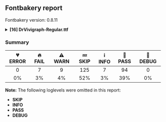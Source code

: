 ## Fontbakery report

Fontbakery version: 0.8.11

<details><summary><b>[16] DrVivigraph-Regular.ttf</b></summary><div><details><summary>🔥 <b>FAIL:</b> Check Google Fonts glyph coverage. (<a href="https://font-bakery.readthedocs.io/en/stable/fontbakery/profiles/googlefonts.html#com.google.fonts/check/glyph_coverage">com.google.fonts/check/glyph_coverage</a>)</summary><div>


* 🔥 **FAIL** Missing required codepoints:

	- 0x0308 (COMBINING DIAERESIS)


	- 0x0300 (COMBINING GRAVE ACCENT)


	- 0x0301 (COMBINING ACUTE ACCENT)


	- 0x030B (COMBINING DOUBLE ACUTE ACCENT)


	- 0x0304 (COMBINING MACRON)


	- 0x0102 (LATIN CAPITAL LETTER A WITH BREVE)


	- 0x0100 (LATIN CAPITAL LETTER A WITH MACRON)


	- 0x0104 (LATIN CAPITAL LETTER A WITH OGONEK)


	- 0x0106 (LATIN CAPITAL LETTER C WITH ACUTE)


	- 0x010C (LATIN CAPITAL LETTER C WITH CARON)


	- 0x010A (LATIN CAPITAL LETTER C WITH DOT ABOVE)


	- 0x010E (LATIN CAPITAL LETTER D WITH CARON)


	- 0x0110 (LATIN CAPITAL LETTER D WITH STROKE)


	- 0x011A (LATIN CAPITAL LETTER E WITH CARON)


	- 0x0116 (LATIN CAPITAL LETTER E WITH DOT ABOVE)


	- 0x0112 (LATIN CAPITAL LETTER E WITH MACRON)


	- 0x0118 (LATIN CAPITAL LETTER E WITH OGONEK)


	- 0x011E (LATIN CAPITAL LETTER G WITH BREVE)


	- 0x0122 (LATIN CAPITAL LETTER G WITH CEDILLA)


	- 0x0120 (LATIN CAPITAL LETTER G WITH DOT ABOVE)


	- 0x0126 (LATIN CAPITAL LETTER H WITH STROKE)


	- 0x0132 (LATIN CAPITAL LIGATURE IJ)


	- 0x0130 (LATIN CAPITAL LETTER I WITH DOT ABOVE)


	- 0x012A (LATIN CAPITAL LETTER I WITH MACRON)


	- 0x012E (LATIN CAPITAL LETTER I WITH OGONEK)


	- 0x0136 (LATIN CAPITAL LETTER K WITH CEDILLA)


	- 0x0139 (LATIN CAPITAL LETTER L WITH ACUTE)


	- 0x013D (LATIN CAPITAL LETTER L WITH CARON)


	- 0x013B (LATIN CAPITAL LETTER L WITH CEDILLA)


	- 0x0141 (LATIN CAPITAL LETTER L WITH STROKE)


	- 0x0143 (LATIN CAPITAL LETTER N WITH ACUTE)


	- 0x0147 (LATIN CAPITAL LETTER N WITH CARON)


	- 0x0145 (LATIN CAPITAL LETTER N WITH CEDILLA)


	- 0x014A (LATIN CAPITAL LETTER ENG)


	- 0x0150 (LATIN CAPITAL LETTER O WITH DOUBLE ACUTE)


	- 0x014C (LATIN CAPITAL LETTER O WITH MACRON)


	- 0x0154 (LATIN CAPITAL LETTER R WITH ACUTE)


	- 0x0158 (LATIN CAPITAL LETTER R WITH CARON)


	- 0x0156 (LATIN CAPITAL LETTER R WITH CEDILLA)


	- 0x015A (LATIN CAPITAL LETTER S WITH ACUTE)


	- 0x015E (LATIN CAPITAL LETTER S WITH CEDILLA)


	- 0x0218 (LATIN CAPITAL LETTER S WITH COMMA BELOW)


	- 0x1E9E (LATIN CAPITAL LETTER SHARP S)


	- 0x0164 (LATIN CAPITAL LETTER T WITH CARON)


	- 0x021A (LATIN CAPITAL LETTER T WITH COMMA BELOW)


	- 0x016C (LATIN CAPITAL LETTER U WITH BREVE)


	- 0x0170 (LATIN CAPITAL LETTER U WITH DOUBLE ACUTE)


	- 0x016A (LATIN CAPITAL LETTER U WITH MACRON)


	- 0x0172 (LATIN CAPITAL LETTER U WITH OGONEK)


	- 0x016E (LATIN CAPITAL LETTER U WITH RING ABOVE)


	- 0x1E82 (LATIN CAPITAL LETTER W WITH ACUTE)


	- 0x0174 (LATIN CAPITAL LETTER W WITH CIRCUMFLEX)


	- 0x1E84 (LATIN CAPITAL LETTER W WITH DIAERESIS)


	- 0x1E80 (LATIN CAPITAL LETTER W WITH GRAVE)


	- 0x0176 (LATIN CAPITAL LETTER Y WITH CIRCUMFLEX)


	- 0x1EF2 (LATIN CAPITAL LETTER Y WITH GRAVE)


	- 0x0179 (LATIN CAPITAL LETTER Z WITH ACUTE)


	- 0x017D (LATIN CAPITAL LETTER Z WITH CARON)


	- 0x017B (LATIN CAPITAL LETTER Z WITH DOT ABOVE)


	- 0x0103 (LATIN SMALL LETTER A WITH BREVE)


	- 0x0101 (LATIN SMALL LETTER A WITH MACRON)


	- 0x0105 (LATIN SMALL LETTER A WITH OGONEK)


	- 0x0107 (LATIN SMALL LETTER C WITH ACUTE)


	- 0x010D (LATIN SMALL LETTER C WITH CARON)


	- 0x010B (LATIN SMALL LETTER C WITH DOT ABOVE)


	- 0x010F (LATIN SMALL LETTER D WITH CARON)


	- 0x0111 (LATIN SMALL LETTER D WITH STROKE)


	- 0x011B (LATIN SMALL LETTER E WITH CARON)


	- 0x0117 (LATIN SMALL LETTER E WITH DOT ABOVE)


	- 0x0113 (LATIN SMALL LETTER E WITH MACRON)


	- 0x0119 (LATIN SMALL LETTER E WITH OGONEK)


	- 0x011F (LATIN SMALL LETTER G WITH BREVE)


	- 0x0123 (LATIN SMALL LETTER G WITH CEDILLA)


	- 0x0121 (LATIN SMALL LETTER G WITH DOT ABOVE)


	- 0x0127 (LATIN SMALL LETTER H WITH STROKE)


	- 0x0133 (LATIN SMALL LIGATURE IJ)


	- 0x012B (LATIN SMALL LETTER I WITH MACRON)


	- 0x012F (LATIN SMALL LETTER I WITH OGONEK)


	- 0x0237 (LATIN SMALL LETTER DOTLESS J)


	- 0x0137 (LATIN SMALL LETTER K WITH CEDILLA)


	- 0x013A (LATIN SMALL LETTER L WITH ACUTE)


	- 0x013E (LATIN SMALL LETTER L WITH CARON)


	- 0x013C (LATIN SMALL LETTER L WITH CEDILLA)


	- 0x0142 (LATIN SMALL LETTER L WITH STROKE)


	- 0x0144 (LATIN SMALL LETTER N WITH ACUTE)


	- 0x0148 (LATIN SMALL LETTER N WITH CARON)


	- 0x0146 (LATIN SMALL LETTER N WITH CEDILLA)


	- 0x014B (LATIN SMALL LETTER ENG)


	- 0x0151 (LATIN SMALL LETTER O WITH DOUBLE ACUTE)


	- 0x014D (LATIN SMALL LETTER O WITH MACRON)


	- 0x0155 (LATIN SMALL LETTER R WITH ACUTE)


	- 0x0159 (LATIN SMALL LETTER R WITH CARON)


	- 0x0157 (LATIN SMALL LETTER R WITH CEDILLA)


	- 0x015B (LATIN SMALL LETTER S WITH ACUTE)


	- 0x015F (LATIN SMALL LETTER S WITH CEDILLA)


	- 0x0219 (LATIN SMALL LETTER S WITH COMMA BELOW)


	- 0x0165 (LATIN SMALL LETTER T WITH CARON)


	- 0x021B (LATIN SMALL LETTER T WITH COMMA BELOW)


	- 0x016D (LATIN SMALL LETTER U WITH BREVE)


	- 0x0171 (LATIN SMALL LETTER U WITH DOUBLE ACUTE)


	- 0x016B (LATIN SMALL LETTER U WITH MACRON)


	- 0x0173 (LATIN SMALL LETTER U WITH OGONEK)


	- 0x016F (LATIN SMALL LETTER U WITH RING ABOVE)


	- 0x1E83 (LATIN SMALL LETTER W WITH ACUTE)


	- 0x0175 (LATIN SMALL LETTER W WITH CIRCUMFLEX)


	- 0x1E85 (LATIN SMALL LETTER W WITH DIAERESIS)


	- 0x1E81 (LATIN SMALL LETTER W WITH GRAVE)


	- 0x0177 (LATIN SMALL LETTER Y WITH CIRCUMFLEX)


	- 0x1EF3 (LATIN SMALL LETTER Y WITH GRAVE)


	- 0x017A (LATIN SMALL LETTER Z WITH ACUTE)


	- 0x017E (LATIN SMALL LETTER Z WITH CARON)


	- 0x017C (LATIN SMALL LETTER Z WITH DOT ABOVE)


	- 0x2212 (MINUS SIGN)


	- 0x0307 (COMBINING DOT ABOVE)


	- 0x0302 (COMBINING CIRCUMFLEX ACCENT)


	- 0x030C (COMBINING CARON)


	- 0x0306 (COMBINING BREVE)


	- 0x030A (COMBINING RING ABOVE)


	- 0x0303 (COMBINING TILDE)


	- 0x0312 (COMBINING TURNED COMMA ABOVE)


	- 0x0326 (COMBINING COMMA BELOW)


	- 0x0327 (COMBINING CEDILLA)
 

	- 0x0328 (COMBINING OGONEK)
 [code: missing-codepoints]
</div></details><details><summary>🔥 <b>FAIL:</b> Check font follows the Google Fonts vertical metric schema (<a href="https://font-bakery.readthedocs.io/en/stable/fontbakery/profiles/googlefonts.html#com.google.fonts/check/vertical_metrics">com.google.fonts/check/vertical_metrics</a>)</summary><div>


* 🔥 **FAIL** OS/2.sTypoLineGap is "-370" it should be 0 [code: bad-OS/2.sTypoLineGap]
</div></details><details><summary>🔥 <b>FAIL:</b> OS/2.fsSelection bit 7 (USE_TYPO_METRICS) is set in all fonts. (<a href="https://font-bakery.readthedocs.io/en/stable/fontbakery/profiles/googlefonts.html#com.google.fonts/check/os2/use_typo_metrics">com.google.fonts/check/os2/use_typo_metrics</a>)</summary><div>


* 🔥 **FAIL** OS/2.fsSelection bit 7 (USE_TYPO_METRICS) wasNOT set in the following fonts: ['fonts/ttf/DrVivigraph-Regular.ttf']. [code: missing-os2-fsselection-bit7]
</div></details><details><summary>🔥 <b>FAIL:</b> Checking OS/2 usWinAscent & usWinDescent. (<a href="https://font-bakery.readthedocs.io/en/stable/fontbakery/profiles/universal.html#com.google.fonts/check/family/win_ascent_and_descent">com.google.fonts/check/family/win_ascent_and_descent</a>)</summary><div>


* 🔥 **FAIL** OS/2.usWinAscent value should be equal or greater than 2122, but got 1900 instead [code: ascent]
* 🔥 **FAIL** OS/2.usWinDescent value should be equal or greater than 670, but got 666 instead. [code: descent]
</div></details><details><summary>🔥 <b>FAIL:</b> Checking OS/2 Metrics match hhea Metrics. (<a href="https://font-bakery.readthedocs.io/en/stable/fontbakery/profiles/universal.html#com.google.fonts/check/os2_metrics_match_hhea">com.google.fonts/check/os2_metrics_match_hhea</a>)</summary><div>


* 🔥 **FAIL** OS/2 sTypoAscender (1752) and hhea ascent (2122) must be equal. [code: ascender]
</div></details><details><summary>🔥 <b>FAIL:</b> Space and non-breaking space have the same width? (<a href="https://font-bakery.readthedocs.io/en/stable/fontbakery/profiles/universal.html#com.google.fonts/check/whitespace_widths">com.google.fonts/check/whitespace_widths</a>)</summary><div>


* 🔥 **FAIL** Space and non-breaking space have differing width: The space glyph named space is 680 font units wide, non-breaking space named (nbspace) is 1360 font units wide, and both should be positive and the same. GlyphsApp has "Sidebearing arithmetic" (https://glyphsapp.com/tutorials/spacing) which allows you to set the non-breaking space width to always equal the space width. [code: different-widths]
</div></details><details><summary>🔥 <b>FAIL:</b> Checking post.italicAngle value. (derived from com.google.fonts/check/italic_angle) (<a href="https://font-bakery.readthedocs.io/en/stable/fontbakery/profiles/post.html#com.google.fonts/check/italic_angle">com.google.fonts/check/italic_angle</a>)</summary><div>


* 🔥 **FAIL** Font is not italic, so post.italicAngle should be equal to zero. [code: non-zero-upright]
</div></details><details><summary>⚠ <b>WARN:</b> Ensure fonts have ScriptLangTags declared on the 'meta' table. (<a href="https://font-bakery.readthedocs.io/en/stable/fontbakery/profiles/googlefonts.html#com.google.fonts/check/meta/script_lang_tags">com.google.fonts/check/meta/script_lang_tags</a>)</summary><div>


* ⚠ **WARN** This font file does not have a 'meta' table. [code: lacks-meta-table]
</div></details><details><summary>⚠ <b>WARN:</b> Checking with ots-sanitize. (<a href="https://font-bakery.readthedocs.io/en/stable/fontbakery/profiles/universal.html#com.google.fonts/check/ots">com.google.fonts/check/ots</a>)</summary><div>


* ⚠ **WARN** ots-sanitize passed this file, however warnings were printed:

WARNING: OS/2: Bad sTypoLineGap, setting it to 0: -370
 [code: ots-sanitize-warn]
</div></details><details><summary>⚠ <b>WARN:</b> Font has **proper** whitespace glyph names? (<a href="https://font-bakery.readthedocs.io/en/stable/fontbakery/profiles/universal.html#com.google.fonts/check/whitespace_glyphnames">com.google.fonts/check/whitespace_glyphnames</a>)</summary><div>


* ⚠ **WARN** Glyph 0x00A0 is called "nbspace": Change to "uni00A0" [code: not-recommended-00a0]
</div></details><details><summary>⚠ <b>WARN:</b> Check if each glyph has the recommended amount of contours. (<a href="https://font-bakery.readthedocs.io/en/stable/fontbakery/profiles/universal.html#com.google.fonts/check/contour_count">com.google.fonts/check/contour_count</a>)</summary><div>


* ⚠ **WARN** This check inspects the glyph outlines and detects the total number of contours in each of them. The expected values are infered from the typical ammounts of contours observed in a large collection of reference font families. The divergences listed below may simply indicate a significantly different design on some of your glyphs. On the other hand, some of these may flag actual bugs in the font such as glyphs mapped to an incorrect codepoint. Please consider reviewing the design and codepoint assignment of these to make sure they are correct.

The following glyphs do not have the recommended number of contours:

	- Glyph name: section	Contours detected: 3	Expected: 2

	- Glyph name: softhyphen	Contours detected: 1	Expected: 0

	- Glyph name: Eth	Contours detected: 3	Expected: 2

	- Glyph name: OE	Contours detected: 3	Expected: 2

	- Glyph name: florin	Contours detected: 0	Expected: 1

	- Glyph name: macron	Contours detected: 0	Expected: 1

	- Glyph name: Omega	Contours detected: 0	Expected: 1

	- Glyph name: Delta	Contours detected: 0	Expected: 2

	- Glyph name: summation	Contours detected: 0	Expected: 1

	- Glyph name: fraction	Contours detected: 0	Expected: 1

	- Glyph name: periodcentered	Contours detected: 0	Expected: 1

	- Glyph name: radical	Contours detected: 0	Expected: 1

	- Glyph name: integral	Contours detected: 0	Expected: 1

	- Glyph name: lessequal	Contours detected: 0	Expected: 2

	- Glyph name: greaterequal	Contours detected: 0	Expected: 2

	- Glyph name: lozenge	Contours detected: 0	Expected: 2

	- Glyph name: Eth	Contours detected: 3	Expected: 2

	- Glyph name: OE	Contours detected: 3	Expected: 2

	- Glyph name: fi	Contours detected: 0	Expected: 3

	- Glyph name: fl	Contours detected: 0	Expected: 2

	- Glyph name: fraction	Contours detected: 0	Expected: 1

	- Glyph name: greaterequal	Contours detected: 0	Expected: 2

	- Glyph name: integral	Contours detected: 0	Expected: 1

	- Glyph name: lessequal	Contours detected: 0	Expected: 2

	- Glyph name: lozenge	Contours detected: 0	Expected: 2

	- Glyph name: macron	Contours detected: 0	Expected: 1

	- Glyph name: periodcentered	Contours detected: 0	Expected: 1

	- Glyph name: radical	Contours detected: 0	Expected: 1

	- Glyph name: section	Contours detected: 3	Expected: 2 

	- Glyph name: summation	Contours detected: 0	Expected: 1
 [code: contour-count]
</div></details><details><summary>⚠ <b>WARN:</b> Does the font contain a soft hyphen? (<a href="https://font-bakery.readthedocs.io/en/stable/fontbakery/profiles/universal.html#com.google.fonts/check/soft_hyphen">com.google.fonts/check/soft_hyphen</a>)</summary><div>


* ⚠ **WARN** This font has a 'Soft Hyphen' character. [code: softhyphen]
</div></details><details><summary>⚠ <b>WARN:</b> Checking Vertical Metric Linegaps. (<a href="https://font-bakery.readthedocs.io/en/stable/fontbakery/profiles/hhea.html#com.google.fonts/check/linegaps">com.google.fonts/check/linegaps</a>)</summary><div>


* ⚠ **WARN** OS/2 sTypoLineGap is not equal to 0. [code: OS/2]
</div></details><details><summary>⚠ <b>WARN:</b> Does GPOS table have kerning information? This check skips monospaced fonts as defined by post.isFixedPitch value (<a href="https://font-bakery.readthedocs.io/en/stable/fontbakery/profiles/gpos.html#com.google.fonts/check/gpos_kerning_info">com.google.fonts/check/gpos_kerning_info</a>)</summary><div>


* ⚠ **WARN** GPOS table lacks kerning information. [code: lacks-kern-info]
</div></details><details><summary>⚠ <b>WARN:</b> Do any segments have colinear vectors? (<a href="https://font-bakery.readthedocs.io/en/stable/fontbakery/profiles/<Section: Outline Correctness Checks>.html#com.google.fonts/check/outline_colinear_vectors">com.google.fonts/check/outline_colinear_vectors</a>)</summary><div>


* ⚠ **WARN** The following glyphs have colinear vectors:

	* A (U+0041): L<<1349.0,735.0>--<1348.0,738.0>> -> L<<1348.0,738.0>--<1195.0,1307.0>>

	* Aacute (U+00C1): L<<1349.0,735.0>--<1348.0,738.0>> -> L<<1348.0,738.0>--<1195.0,1307.0>>

	* Acircumflex (U+00C2): L<<1349.0,735.0>--<1348.0,738.0>> -> L<<1348.0,738.0>--<1195.0,1307.0>>

	* Adieresis (U+00C4): L<<1349.0,735.0>--<1348.0,738.0>> -> L<<1348.0,738.0>--<1195.0,1307.0>>

	* Agrave (U+00C0): L<<1349.0,735.0>--<1348.0,738.0>> -> L<<1348.0,738.0>--<1195.0,1307.0>>

	* Aring (U+00C5): L<<1349.0,735.0>--<1348.0,738.0>> -> L<<1348.0,738.0>--<1195.0,1307.0>> 

	* Atilde (U+00C3): L<<1349.0,735.0>--<1348.0,738.0>> -> L<<1348.0,738.0>--<1195.0,1307.0>> [code: found-colinear-vectors]
</div></details><details><summary>⚠ <b>WARN:</b> Do outlines contain any jaggy segments? (<a href="https://font-bakery.readthedocs.io/en/stable/fontbakery/profiles/<Section: Outline Correctness Checks>.html#com.google.fonts/check/outline_jaggy_segments">com.google.fonts/check/outline_jaggy_segments</a>)</summary><div>


* ⚠ **WARN** The following glyphs have jaggy segments:

	* A (U+0041): B<<1916.0,150.0>-<1958.0,165.0>-<1992.0,185.0>>/B<<1992.0,185.0>-<1956.0,161.0>-<1906.0,126.5>> = 3.22452260651989

	* A (U+0041): B<<398.5,155.0>-<504.0,161.0>-<594.0,210.0>>/B<<594.0,210.0>-<494.0,143.0>-<424.5,101.5>> = 5.2562484237473495

	* AE (U+00C6): B<<414.0,156.0>-<512.0,163.0>-<594.0,210.0>>/B<<594.0,210.0>-<494.0,142.0>-<424.5,100.0>> = 4.395629566963616

	* Aacute (U+00C1): B<<1916.0,150.0>-<1958.0,165.0>-<1992.0,185.0>>/B<<1992.0,185.0>-<1956.0,161.0>-<1906.0,126.5>> = 3.22452260651989

	* Aacute (U+00C1): B<<398.5,155.0>-<504.0,161.0>-<594.0,210.0>>/B<<594.0,210.0>-<494.0,143.0>-<424.5,101.5>> = 5.2562484237473495

	* Acircumflex (U+00C2): B<<1114.5,1691.0>-<1050.0,1664.0>-<996.0,1619.0>>/B<<996.0,1619.0>-<1023.0,1641.0>-<1080.0,1687.5>> = 0.6319131218212173

	* Acircumflex (U+00C2): B<<1916.0,150.0>-<1958.0,165.0>-<1992.0,185.0>>/B<<1992.0,185.0>-<1956.0,161.0>-<1906.0,126.5>> = 3.22452260651989

	* Acircumflex (U+00C2): B<<398.5,155.0>-<504.0,161.0>-<594.0,210.0>>/B<<594.0,210.0>-<494.0,143.0>-<424.5,101.5>> = 5.2562484237473495

	* Adieresis (U+00C4): B<<1916.0,150.0>-<1958.0,165.0>-<1992.0,185.0>>/B<<1992.0,185.0>-<1956.0,161.0>-<1906.0,126.5>> = 3.22452260651989

	* Adieresis (U+00C4): B<<398.5,155.0>-<504.0,161.0>-<594.0,210.0>>/B<<594.0,210.0>-<494.0,143.0>-<424.5,101.5>> = 5.2562484237473495

	* Agrave (U+00C0): B<<1916.0,150.0>-<1958.0,165.0>-<1992.0,185.0>>/B<<1992.0,185.0>-<1956.0,161.0>-<1906.0,126.5>> = 3.22452260651989

	* Agrave (U+00C0): B<<398.5,155.0>-<504.0,161.0>-<594.0,210.0>>/B<<594.0,210.0>-<494.0,143.0>-<424.5,101.5>> = 5.2562484237473495

	* Aring (U+00C5): B<<1916.0,150.0>-<1958.0,165.0>-<1992.0,185.0>>/B<<1992.0,185.0>-<1956.0,161.0>-<1906.0,126.5>> = 3.22452260651989

	* Aring (U+00C5): B<<398.5,155.0>-<504.0,161.0>-<594.0,210.0>>/B<<594.0,210.0>-<494.0,143.0>-<424.5,101.5>> = 5.2562484237473495

	* Atilde (U+00C3): B<<1848.5,1844.5>-<1893.0,1872.0>-<1924.0,1890.0>>/B<<1924.0,1890.0>-<1860.0,1828.0>-<1779.5,1767.5>> = 13.949233998725484

	* Atilde (U+00C3): B<<1916.0,150.0>-<1958.0,165.0>-<1992.0,185.0>>/B<<1992.0,185.0>-<1956.0,161.0>-<1906.0,126.5>> = 3.22452260651989

	* Atilde (U+00C3): B<<398.5,155.0>-<504.0,161.0>-<594.0,210.0>>/B<<594.0,210.0>-<494.0,143.0>-<424.5,101.5>> = 5.2562484237473495

	* C (U+0043): B<<1516.0,1395.0>-<1468.0,1368.0>-<1454.0,1360.0>>/B<<1454.0,1360.0>-<1460.0,1365.0>-<1483.0,1383.0>> = 10.060689795322912

	* Ccedilla (U+00C7): B<<1516.0,1395.0>-<1468.0,1368.0>-<1454.0,1360.0>>/B<<1454.0,1360.0>-<1460.0,1365.0>-<1483.0,1383.0>> = 10.060689795322912

	* Ccedilla (U+00C7): B<<493.0,-505.5>-<436.0,-536.0>-<402.0,-553.0>>/B<<402.0,-553.0>-<441.0,-520.0>-<494.0,-490.5>> = 13.671307132195786

	* Ccedilla (U+00C7): B<<738.0,-8.5>-<823.0,54.0>-<906.0,97.0>>/L<<906.0,97.0>--<656.0,-120.0>> = 13.570558512694051

	* Ccedilla (U+00C7): L<<906.0,97.0>--<656.0,-120.0>>/B<<656.0,-120.0>-<676.0,-108.0>-<702.5,-105.0>> = 9.994224137696694

	* E (U+0045): L<<729.0,900.0>--<1506.0,900.0>>/B<<1506.0,900.0>-<1477.0,893.0>-<1440.5,871.0>> = 13.570434385161475

	* Eacute (U+00C9): L<<729.0,900.0>--<1506.0,900.0>>/B<<1506.0,900.0>-<1477.0,893.0>-<1440.5,871.0>> = 13.570434385161475

	* Ecircumflex (U+00CA): B<<1004.5,1691.0>-<940.0,1664.0>-<886.0,1619.0>>/B<<886.0,1619.0>-<913.0,1641.0>-<970.0,1687.5>> = 0.6319131218212173

	* Ecircumflex (U+00CA): L<<729.0,900.0>--<1506.0,900.0>>/B<<1506.0,900.0>-<1477.0,893.0>-<1440.5,871.0>> = 13.570434385161475

	* Edieresis (U+00CB): L<<729.0,900.0>--<1506.0,900.0>>/B<<1506.0,900.0>-<1477.0,893.0>-<1440.5,871.0>> = 13.570434385161475

	* Egrave (U+00C8): L<<729.0,900.0>--<1506.0,900.0>>/B<<1506.0,900.0>-<1477.0,893.0>-<1440.5,871.0>> = 13.570434385161475

	* Eth (U+00D0): L<<418.0,779.0>--<1212.0,779.0>>/B<<1212.0,779.0>-<1187.0,773.0>-<1154.5,749.5>> = 13.495733280795811

	* Eth (U+00D0): L<<969.0,630.0>--<172.0,630.0>>/B<<172.0,630.0>-<198.0,636.0>-<230.0,659.5>> = 12.994616791916512

	* F (U+0046): L<<499.0,149.0>--<1081.0,149.0>>/B<<1081.0,149.0>-<1055.0,144.0>-<1022.5,121.0>> = 10.885527054658743

	* G (U+0047): B<<1459.5,1363.5>-<1412.0,1337.0>-<1397.0,1329.0>>/B<<1397.0,1329.0>-<1411.0,1337.0>-<1429.0,1354.5>> = 1.6723943610890797

	* H (U+0048): L<<493.0,149.0>--<845.0,149.0>>/B<<845.0,149.0>-<810.0,141.0>-<765.0,104.5>> = 12.875001559612462

	* H (U+0048): L<<654.0,1586.0>--<1134.0,1586.0>>/B<<1134.0,1586.0>-<1108.0,1580.0>-<1076.0,1556.0>> = 12.994616791916512

	* I (U+0049): L<<499.0,149.0>--<851.0,149.0>>/B<<851.0,149.0>-<826.0,143.0>-<793.5,119.5>> = 13.495733280795811

	* I (U+0049): L<<660.0,1586.0>--<1163.0,1586.0>>/B<<1163.0,1586.0>-<1138.0,1580.0>-<1105.5,1556.5>> = 13.495733280795811

	* Iacute (U+00CD): L<<499.0,149.0>--<851.0,149.0>>/B<<851.0,149.0>-<826.0,143.0>-<793.5,119.5>> = 13.495733280795811

	* Iacute (U+00CD): L<<660.0,1586.0>--<1163.0,1586.0>>/B<<1163.0,1586.0>-<1138.0,1580.0>-<1105.5,1556.5>> = 13.495733280795811

	* Icircumflex (U+00CE): B<<672.5,1691.0>-<608.0,1664.0>-<554.0,1619.0>>/B<<554.0,1619.0>-<581.0,1641.0>-<638.0,1687.5>> = 0.6319131218212173

	* Icircumflex (U+00CE): L<<499.0,149.0>--<851.0,149.0>>/B<<851.0,149.0>-<826.0,143.0>-<793.5,119.5>> = 13.495733280795811

	* Icircumflex (U+00CE): L<<660.0,1586.0>--<1163.0,1586.0>>/B<<1163.0,1586.0>-<1138.0,1580.0>-<1105.5,1556.5>> = 13.495733280795811

	* Idieresis (U+00CF): L<<499.0,149.0>--<851.0,149.0>>/B<<851.0,149.0>-<826.0,143.0>-<793.5,119.5>> = 13.495733280795811

	* Idieresis (U+00CF): L<<660.0,1586.0>--<1163.0,1586.0>>/B<<1163.0,1586.0>-<1138.0,1580.0>-<1105.5,1556.5>> = 13.495733280795811

	* Igrave (U+00CC): L<<499.0,149.0>--<851.0,149.0>>/B<<851.0,149.0>-<826.0,143.0>-<793.5,119.5>> = 13.495733280795811

	* Igrave (U+00CC): L<<660.0,1586.0>--<1163.0,1586.0>>/B<<1163.0,1586.0>-<1138.0,1580.0>-<1105.5,1556.5>> = 13.495733280795811

	* J (U+004A): B<<-158.0,-289.5>-<-108.0,-262.0>-<-88.0,-253.0>>/B<<-88.0,-253.0>-<-111.0,-264.0>-<-130.0,-281.5>> = 1.3322198538694188

	* K (U+004B): L<<515.0,149.0>--<867.0,149.0>>/B<<867.0,149.0>-<841.0,143.0>-<808.0,119.5>> = 12.994616791916512

	* L (U+004C): B<<1297.0,164.0>-<1354.0,179.0>-<1400.0,210.0>>/B<<1400.0,210.0>-<1354.0,162.0>-<1288.5,113.5>> = 12.242331198874426

	* Ntilde (U+00D1): B<<1999.5,1844.5>-<2044.0,1872.0>-<2075.0,1890.0>>/B<<2075.0,1890.0>-<2011.0,1828.0>-<1930.5,1767.5>> = 13.949233998725484

	* OE (U+0152): L<<1270.0,883.0>--<2047.0,883.0>>/B<<2047.0,883.0>-<2018.0,876.0>-<1981.5,854.0>> = 13.570434385161475

	* Ocircumflex (U+00D4): B<<1013.5,1691.0>-<949.0,1664.0>-<895.0,1619.0>>/B<<895.0,1619.0>-<922.0,1641.0>-<979.0,1687.5>> = 0.6319131218212173

	* Otilde (U+00D5): B<<1747.5,1844.5>-<1792.0,1872.0>-<1823.0,1890.0>>/B<<1823.0,1890.0>-<1759.0,1828.0>-<1678.5,1767.5>> = 13.949233998725484

	* S (U+0053): B<<1140.0,1364.5>-<1092.0,1338.0>-<1073.0,1329.0>>/B<<1073.0,1329.0>-<1089.0,1338.0>-<1107.0,1357.5>> = 4.011577600844598

	* S (U+0053): B<<282.5,312.0>-<332.0,338.0>-<360.0,352.0>>/B<<360.0,352.0>-<340.0,335.0>-<324.5,311.0>> = 13.799485396019362

	* Scaron (U+0160): B<<1168.0,1364.5>-<1120.0,1338.0>-<1101.0,1329.0>>/B<<1101.0,1329.0>-<1116.0,1338.0>-<1134.0,1357.5>> = 5.617580590126861

	* Scaron (U+0160): B<<1418.5,2015.5>-<1482.0,2043.0>-<1536.0,2087.0>>/B<<1536.0,2087.0>-<1510.0,2065.0>-<1453.0,2018.5>> = 1.0627003388293417

	* Scaron (U+0160): B<<271.5,312.0>-<321.0,338.0>-<348.0,352.0>>/B<<348.0,352.0>-<328.0,336.0>-<313.0,312.0>> = 11.252232816271624

	* T (U+0054): L<<782.0,149.0>--<1146.0,149.0>>/B<<1146.0,149.0>-<1122.0,144.0>-<1089.5,120.5>> = 11.768288932020628

	* Ucircumflex (U+00DB): B<<1253.5,1691.0>-<1189.0,1664.0>-<1135.0,1619.0>>/B<<1135.0,1619.0>-<1162.0,1641.0>-<1219.0,1687.5>> = 0.6319131218212173

	* V (U+0056): B<<1637.0,1446.5>-<1616.0,1442.0>-<1597.0,1435.0>>/B<<1597.0,1435.0>-<1658.0,1459.0>-<1703.0,1497.5>> = 1.2519315483721365

	* W (U+0057): B<<2194.0,1455.0>-<2173.0,1450.0>-<2153.0,1442.0>>/B<<2153.0,1442.0>-<2201.0,1466.0>-<2248.0,1505.0>> = 4.763641690726066

	* W (U+0057): B<<242.0,1441.0>-<210.0,1431.0>-<181.0,1415.0>>/B<<181.0,1415.0>-<222.0,1451.0>-<285.5,1495.5>> = 12.398129127660527

	* X (U+0058): B<<371.0,1439.5>-<339.0,1426.0>-<313.0,1410.0>>/B<<313.0,1410.0>-<351.0,1444.0>-<414.5,1490.5>> = 10.212667633886817

	* Y (U+0059): B<<1532.0,1462.0>-<1502.0,1462.0>-<1472.0,1455.0>>/B<<1472.0,1455.0>-<1514.0,1468.0>-<1546.5,1494.0>> = 4.064518913669527

	* Y (U+0059): B<<361.5,1452.0>-<322.0,1435.0>-<292.0,1415.0>>/B<<292.0,1415.0>-<337.0,1460.0>-<401.0,1504.0>> = 11.309932474020195

	* Yacute (U+00DD): B<<1532.0,1462.0>-<1502.0,1462.0>-<1472.0,1455.0>>/B<<1472.0,1455.0>-<1514.0,1468.0>-<1546.5,1494.0>> = 4.064518913669527

	* Yacute (U+00DD): B<<361.5,1452.0>-<322.0,1435.0>-<292.0,1415.0>>/B<<292.0,1415.0>-<337.0,1460.0>-<401.0,1504.0>> = 11.309932474020195

	* Ydieresis (U+0178): B<<1399.0,1462.0>-<1369.0,1462.0>-<1339.0,1455.0>>/B<<1339.0,1455.0>-<1382.0,1468.0>-<1414.5,1494.0>> = 3.6873875836444503

	* Ydieresis (U+0178): B<<408.5,1452.0>-<369.0,1435.0>-<339.0,1415.0>>/B<<339.0,1415.0>-<384.0,1460.0>-<448.0,1504.0>> = 11.309932474020195

	* acircumflex (U+00E2): B<<772.5,1281.0>-<708.0,1254.0>-<654.0,1209.0>>/B<<654.0,1209.0>-<681.0,1231.0>-<738.0,1277.5>> = 0.6319131218212173

	* ae (U+00E6): B<<751.0,950.0>-<647.0,950.0>-<555.0,905.0>>/B<<555.0,905.0>-<619.0,951.0>-<691.0,996.5>> = 9.642027322317093

	* ampersand (U+0026): B<<1285.0,1107.5>-<1226.0,1098.0>-<1172.0,1072.0>>/B<<1172.0,1072.0>-<1249.0,1126.0>-<1318.5,1170.0>> = 9.331975620727675

	* ampersand (U+0026): B<<1853.0,152.0>-<1910.0,164.0>-<1962.0,190.0>>/B<<1962.0,190.0>-<1895.0,142.0>-<1820.5,95.0>> = 9.05343866217374

	* ampersand (U+0026): B<<2104.0,1227.0>-<2191.0,1227.0>-<2274.0,1243.0>>/B<<2274.0,1243.0>-<2240.0,1229.0>-<2212.0,1206.0>> = 11.469006667676172

	* approxequal (U+2248): B<<1193.5,484.5>-<1238.0,505.0>-<1274.0,539.0>>/B<<1274.0,539.0>-<1234.0,500.0>-<1171.5,448.5>> = 0.9113527425578357

	* approxequal (U+2248): B<<1289.0,955.5>-<1334.0,976.0>-<1370.0,1011.0>>/B<<1370.0,1011.0>-<1331.0,972.0>-<1268.0,919.5>> = 0.8069294551021693

	* approxequal (U+2248): B<<265.5,229.0>-<222.0,211.0>-<189.0,178.0>>/B<<189.0,178.0>-<223.0,225.0>-<289.0,286.5>> = 9.117862753795746

	* approxequal (U+2248): B<<357.0,699.0>-<313.0,681.0>-<285.0,650.0>>/B<<285.0,650.0>-<320.0,698.0>-<385.5,759.0>> = 5.990878206724161

	* asciicircum (U+005E): B<<311.0,861.0>-<263.0,841.0>-<239.0,812.0>>/L<<239.0,812.0>--<634.0,1401.0>> = 5.763769147885758

	* asciitilde (U+007E): B<<1298.5,922.0>-<1343.0,943.0>-<1380.0,977.0>>/B<<1380.0,977.0>-<1341.0,937.0>-<1278.5,885.0>> = 3.144733515715507

	* asciitilde (U+007E): B<<357.5,661.0>-<325.0,646.0>-<295.0,614.0>>/B<<295.0,614.0>-<330.0,662.0>-<395.5,723.5>> = 7.054105766897388

	* atilde (U+00E3): B<<1506.5,1434.5>-<1551.0,1462.0>-<1582.0,1480.0>>/B<<1582.0,1480.0>-<1518.0,1418.0>-<1437.5,1357.5>> = 13.949233998725484

	* bracketleft (U+005B): L<<766.0,1872.0>--<1161.0,1872.0>>/B<<1161.0,1872.0>-<1126.0,1864.0>-<1081.5,1827.5>> = 12.875001559612462

	* bracketright (U+005D): L<<289.0,-343.0>--<-106.0,-343.0>>/B<<-106.0,-343.0>-<-70.0,-335.0>-<-25.5,-298.5>> = 12.528807709151492

	* caron (U+02C7): B<<1541.0,1742.0>-<1579.0,1763.0>-<1612.0,1789.0>>/B<<1612.0,1789.0>-<1586.0,1767.0>-<1529.0,1720.5>> = 2.002533131826698

	* ccedilla (U+00E7): B<<353.0,-505.5>-<296.0,-536.0>-<262.0,-553.0>>/B<<262.0,-553.0>-<301.0,-520.0>-<354.0,-490.5>> = 13.671307132195786

	* ccedilla (U+00E7): B<<598.0,-8.5>-<683.0,54.0>-<766.0,97.0>>/L<<766.0,97.0>--<516.0,-120.0>> = 13.570558512694051

	* ccedilla (U+00E7): L<<766.0,97.0>--<516.0,-120.0>>/B<<516.0,-120.0>-<536.0,-108.0>-<562.5,-105.0>> = 9.994224137696694

	* cedilla (U+00B8): B<<170.0,-505.5>-<113.0,-536.0>-<79.0,-553.0>>/B<<79.0,-553.0>-<118.0,-520.0>-<171.0,-490.5>> = 13.671307132195786

	* cedilla (U+00B8): B<<415.0,-8.5>-<500.0,54.0>-<583.0,97.0>>/L<<583.0,97.0>--<333.0,-120.0>> = 13.570558512694051

	* cedilla (U+00B8): L<<583.0,97.0>--<333.0,-120.0>>/B<<333.0,-120.0>-<353.0,-108.0>-<379.5,-105.0>> = 9.994224137696694

	* circumflex (U+02C6): B<<869.5,1457.0>-<805.0,1430.0>-<751.0,1385.0>>/B<<751.0,1385.0>-<778.0,1407.0>-<835.0,1453.5>> = 0.6319131218212173

	* comma (U+002C): B<<210.5,-290.5>-<196.0,-299.0>-<181.0,-309.0>>/B<<181.0,-309.0>-<215.0,-280.0>-<252.5,-238.0>> = 6.772159966113508

	* copyright (U+00A9): B<<1217.5,544.0>-<1282.0,560.0>-<1341.0,589.0>>/B<<1341.0,589.0>-<1248.0,518.0>-<1176.0,470.5>> = 11.18430325721331

	* dagger (U+2020): L<<1036.0,1263.0>--<1376.0,1263.0>>/B<<1376.0,1263.0>-<1356.0,1260.0>-<1323.5,1237.0>> = 8.530765609948139

	* daggerdbl (U+2021): L<<1046.0,1263.0>--<1384.0,1263.0>>/B<<1384.0,1263.0>-<1349.0,1255.0>-<1305.5,1218.0>> = 12.875001559612462

	* daggerdbl (U+2021): L<<892.0,501.0>--<1230.0,501.0>>/B<<1230.0,501.0>-<1209.0,497.0>-<1177.5,474.0>> = 10.784297867562596

	* dollar (U+0024): B<<957.5,1026.5>-<910.0,1002.0>-<885.0,980.0>>/B<<885.0,980.0>-<899.0,994.0>-<914.5,1015.0>> = 3.652222780306186

	* dollar (U+0024): L<<462.0,151.0>--<462.0,151.0>>/B<<462.0,151.0>-<432.0,152.0>-<386.5,155.5>> = 1.9091524329963898

	* ecircumflex (U+00EA): B<<581.5,1281.0>-<517.0,1254.0>-<463.0,1209.0>>/B<<463.0,1209.0>-<490.0,1231.0>-<547.0,1277.5>> = 0.6319131218212173

	* emdash (U+2014): L<<950.0,677.0>--<1618.0,677.0>>/B<<1618.0,677.0>-<1583.0,669.0>-<1538.5,632.5>> = 12.875001559612462

	* endash (U+2013): L<<603.0,677.0>--<939.0,677.0>>/B<<939.0,677.0>-<914.0,671.0>-<881.5,647.5>> = 13.495733280795811

	* endash (U+2013): L<<696.0,528.0>--<357.0,528.0>>/B<<357.0,528.0>-<383.0,534.0>-<415.0,557.5>> = 12.994616791916512

	* equal (U+003D): L<<1010.0,377.0>--<239.0,377.0>>/B<<239.0,377.0>-<260.0,381.0>-<292.0,404.0>> = 10.784297867562596

	* equal (U+003D): L<<544.0,830.0>--<1318.0,830.0>>/B<<1318.0,830.0>-<1293.0,824.0>-<1261.5,800.5>> = 13.495733280795811

	* euro (U+20AC): B<<1014.5,1066.0>-<966.0,1043.0>-<944.0,1035.0>>/B<<944.0,1035.0>-<955.0,1041.0>-<978.0,1057.5>> = 8.627353144065202

	* euro (U+20AC): B<<957.0,224.0>-<1013.0,253.0>-<1053.0,275.0>>/B<<1053.0,275.0>-<1007.0,236.0>-<945.5,188.5>> = 11.481354012654663

	* f (U+0066): B<<-60.0,-452.5>-<-15.0,-429.0>-<8.0,-413.0>>/B<<8.0,-413.0>-<-5.0,-423.0>-<-17.0,-439.0>> = 2.7441028718707683

	* five (U+0035): B<<186.5,-111.0>-<229.0,-91.0>-<284.0,-47.0>>/B<<284.0,-47.0>-<263.0,-64.0>-<235.5,-94.0>> = 0.3311857884143977

	* four (U+0034): B<<1311.0,550.5>-<1406.0,573.0>-<1473.0,627.0>>/B<<1473.0,627.0>-<1374.0,547.0>-<1258.5,480.0>> = 0.07323477369392804

	* g (U+0067): B<<528.0,192.0>-<572.0,219.0>-<599.0,235.0>>/B<<599.0,235.0>-<576.0,228.0>-<552.0,223.5>> = 13.723154892905786

	* germandbls (U+00DF): B<<-169.5,-452.0>-<-124.0,-428.0>-<-102.0,-413.0>>/B<<-102.0,-413.0>-<-116.0,-423.0>-<-127.5,-438.5>> = 1.2508008147651157

	* germandbls (U+00DF): B<<723.0,231.5>-<767.0,254.0>-<790.0,271.0>>/B<<790.0,271.0>-<779.0,260.0>-<769.5,245.0>> = 8.530765609948096

	* greater (U+003E): B<<345.5,53.0>-<302.0,33.0>-<266.0,0.0>>/B<<266.0,0.0>-<357.0,114.0>-<474.5,207.0>> = 8.891089162148837

	* hyphen (U+002D): L<<183.0,677.0>--<977.0,677.0>>/B<<977.0,677.0>-<952.0,671.0>-<919.5,647.5>> = 13.495733280795811

	* hyphen (U+002D): L<<734.0,528.0>--<-63.0,528.0>>/B<<-63.0,528.0>-<-37.0,534.0>-<-5.0,557.5>> = 12.994616791916512

	* icircumflex (U+00EE): B<<473.5,1281.0>-<409.0,1254.0>-<355.0,1209.0>>/B<<355.0,1209.0>-<382.0,1231.0>-<439.0,1277.5>> = 0.6319131218212173

	* j (U+006A): B<<-15.0,-452.5>-<30.0,-429.0>-<53.0,-413.0>>/B<<53.0,-413.0>-<40.0,-423.0>-<28.0,-438.5>> = 2.7441028718707683

	* k (U+006B): B<<520.0,126.0>-<543.0,126.0>-<572.0,138.0>>/B<<572.0,138.0>-<536.0,113.0>-<485.5,75.0>> = 12.29839696926076

	* less (U+003C): B<<1210.5,1100.0>-<1253.0,1120.0>-<1287.0,1153.0>>/B<<1287.0,1153.0>-<1197.0,1039.0>-<1079.5,946.0>> = 7.564934204023596

	* m (U+006D): B<<223.5,922.0>-<199.0,917.0>-<176.0,909.0>>/B<<176.0,909.0>-<230.0,929.0>-<266.5,957.0>> = 1.144128803851816

	* micro (U+00B5): B<<1355.5,140.0>-<1380.0,145.0>-<1404.0,151.0>>/B<<1404.0,151.0>-<1350.0,133.0>-<1315.0,104.5>> = 4.398705354995426

	* micro (U+00B5): B<<324.0,929.0>-<280.0,929.0>-<243.0,911.0>>/B<<243.0,911.0>-<289.0,947.0>-<343.0,986.5>> = 12.1047470419544

	* multiply (U+00D7): B<<1160.0,902.5>-<1202.0,922.0>-<1236.0,954.0>>/B<<1236.0,954.0>-<1154.0,870.0>-<1068.5,790.0>> = 2.425981786793363

	* n (U+006E): B<<300.0,922.0>-<275.0,917.0>-<252.0,909.0>>/B<<252.0,909.0>-<305.0,928.0>-<341.5,956.5>> = 0.5432697386356083

	* n (U+006E): B<<639.0,129.5>-<652.0,133.0>-<665.0,138.0>>/B<<665.0,138.0>-<628.0,113.0>-<575.5,75.0>> = 13.008426331179807

	* notequal (U+2260): B<<1082.0,1028.0>-<1132.0,1050.0>-<1153.0,1076.0>>/B<<1153.0,1076.0>-<1120.0,1012.0>-<1081.0,951.0>> = 11.650780209678606

	* notequal (U+2260): B<<382.5,183.0>-<351.0,170.0>-<315.0,135.0>>/B<<315.0,135.0>-<372.0,193.0>-<426.0,253.0>> = 1.3051410677156574

	* notequal (U+2260): L<<530.0,377.0>--<234.0,377.0>>/B<<234.0,377.0>-<257.0,380.0>-<289.5,403.0>> = 7.431407971172489

	* ntilde (U+00F1): B<<1549.5,1434.5>-<1594.0,1462.0>-<1625.0,1480.0>>/B<<1625.0,1480.0>-<1561.0,1418.0>-<1480.5,1357.5>> = 13.949233998725484

	* ntilde (U+00F1): B<<300.0,922.0>-<275.0,917.0>-<252.0,909.0>>/B<<252.0,909.0>-<305.0,928.0>-<341.5,956.5>> = 0.5432697386356083

	* ntilde (U+00F1): B<<639.0,129.5>-<652.0,133.0>-<665.0,138.0>>/B<<665.0,138.0>-<628.0,113.0>-<575.5,75.0>> = 13.008426331179807

	* numbersign (U+0023): L<<933.0,460.0>--<1208.0,460.0>>/B<<1208.0,460.0>-<1184.0,455.0>-<1152.0,431.5>> = 11.768288932020628

	* ocircumflex (U+00F4): B<<621.5,1281.0>-<557.0,1254.0>-<503.0,1209.0>>/B<<503.0,1209.0>-<530.0,1231.0>-<587.0,1277.5>> = 0.6319131218212173

	* onehalf (U+00BD): B<<212.0,-142.0>-<150.0,-173.0>-<94.0,-214.0>>/B<<94.0,-214.0>-<278.0,-35.0>-<471.5,183.0>> = 8.00139502266807

	* onehalf (U+00BD): L<<1252.0,149.0>--<1798.0,149.0>>/B<<1798.0,149.0>-<1772.0,143.0>-<1740.0,119.5>> = 12.994616791916512

	* onehalf (U+00BD): L<<464.0,776.0>--<802.0,776.0>>/B<<802.0,776.0>-<766.0,767.0>-<722.5,730.5>> = 14.036243467926484

	* onequarter (U+00BC): B<<206.5,-142.0>-<145.0,-173.0>-<89.0,-214.0>>/B<<89.0,-214.0>-<285.0,-25.0>-<476.0,189.5>> = 7.748916506803972

	* onequarter (U+00BC): L<<458.0,776.0>--<797.0,776.0>>/B<<797.0,776.0>-<761.0,767.0>-<717.0,730.5>> = 14.036243467926484

	* ordfeminine (U+00AA): B<<1075.0,968.0>-<1101.0,968.0>-<1132.0,979.0>>/B<<1132.0,979.0>-<1078.0,961.0>-<1033.0,923.0>> = 1.1017061152057332

	* oslash (U+00F8): B<<246.0,-39.0>-<190.0,-60.0>-<141.0,-95.0>>/L<<141.0,-95.0>--<277.0,63.0>> = 13.741785738270844

	* otilde (U+00F5): B<<1355.5,1434.5>-<1400.0,1462.0>-<1431.0,1480.0>>/B<<1431.0,1480.0>-<1367.0,1418.0>-<1286.5,1357.5>> = 13.949233998725484

	* parenleft (U+0028): B<<1018.0,1774.5>-<1154.0,1840.0>-<1284.0,1877.0>>/B<<1284.0,1877.0>-<1219.0,1849.0>-<1166.5,1802.5>> = 7.417722036439121

	* parenright (U+0029): B<<151.0,-210.5>-<-31.0,-299.0>-<-223.0,-336.0>>/B<<-223.0,-336.0>-<-157.0,-307.0>-<-100.5,-261.5>> = 12.812733776806457

	* percent (U+0025): B<<149.0,-142.5>-<88.0,-174.0>-<32.0,-214.0>>/B<<32.0,-214.0>-<176.0,-75.0>-<330.0,94.0>> = 8.450134594043133

	* perthousand (U+2030): B<<186.5,-143.5>-<125.0,-175.0>-<68.0,-214.0>>/B<<68.0,-214.0>-<275.0,-12.0>-<474.0,212.0>> = 9.919252763919793

	* pi (U+03C0): B<<1337.5,128.5>-<1363.0,133.0>-<1387.0,140.0>>/B<<1387.0,140.0>-<1333.0,122.0>-<1297.5,94.0>> = 2.174744114610005

	* pi (U+03C0): L<<683.0,1049.0>--<1677.0,1049.0>>/B<<1677.0,1049.0>-<1658.0,1045.0>-<1626.5,1022.0>> = 11.888658039627968

	* plus (U+002B): L<<907.0,677.0>--<1307.0,677.0>>/B<<1307.0,677.0>-<1272.0,669.0>-<1227.0,632.5>> = 12.875001559612462

	* plusminus (U+00B1): L<<402.0,149.0>--<1196.0,149.0>>/B<<1196.0,149.0>-<1171.0,143.0>-<1139.0,119.5>> = 13.495733280795811

	* plusminus (U+00B1): L<<661.0,528.0>--<262.0,528.0>>/B<<262.0,528.0>-<296.0,536.0>-<339.5,573.0>> = 13.240519915187184

	* plusminus (U+00B1): L<<904.0,677.0>--<1301.0,677.0>>/B<<1301.0,677.0>-<1276.0,671.0>-<1243.5,648.0>> = 13.495733280795811

	* product (U+220F): L<<758.0,1586.0>--<2001.0,1586.0>>/B<<2001.0,1586.0>-<1975.0,1580.0>-<1942.5,1556.5>> = 12.994616791916512

	* quotedblbase (U+201E): B<<196.5,-290.5>-<182.0,-299.0>-<167.0,-309.0>>/B<<167.0,-309.0>-<201.0,-280.0>-<238.5,-238.0>> = 6.772159966113508

	* quotedblbase (U+201E): B<<589.5,-291.0>-<575.0,-299.0>-<562.0,-309.0>>/B<<562.0,-309.0>-<597.0,-280.0>-<635.0,-238.0>> = 2.0755829283173317

	* quotedblleft (U+201C): B<<1059.5,1601.5>-<1075.0,1610.0>-<1089.0,1622.0>>/B<<1089.0,1622.0>-<1055.0,1593.0>-<1017.5,1551.0>> = 0.13906715290993252

	* quotedblleft (U+201C): B<<662.5,1601.5>-<678.0,1610.0>-<692.0,1622.0>>/B<<692.0,1622.0>-<658.0,1593.0>-<620.5,1551.0>> = 0.13906715290993252

	* quotedblright (U+201D): B<<855.0,1032.5>-<840.0,1024.0>-<826.0,1013.0>>/B<<826.0,1013.0>-<861.0,1042.0>-<899.0,1083.5>> = 1.4869483697757322

	* quoteleft (U+2018): B<<645.5,1601.5>-<661.0,1610.0>-<675.0,1622.0>>/B<<675.0,1622.0>-<641.0,1593.0>-<603.5,1551.0>> = 0.13906715290993252

	* quotesinglbase (U+201A): B<<210.5,-290.5>-<196.0,-299.0>-<181.0,-309.0>>/B<<181.0,-309.0>-<215.0,-280.0>-<252.5,-238.0>> = 6.772159966113508

	* r (U+0072): B<<576.0,126.0>-<600.0,126.0>-<629.0,138.0>>/B<<629.0,138.0>-<580.0,103.0>-<544.0,65.5>> = 13.058243394871257

	* registered (U+00AE): B<<691.0,510.0>-<715.0,511.0>-<739.0,512.0>>/B<<739.0,512.0>-<689.0,497.0>-<649.5,460.5>> = 14.3133002036048

	* s (U+0073): B<<188.5,229.0>-<233.0,251.0>-<255.0,271.0>>/B<<255.0,271.0>-<244.0,260.0>-<235.5,244.5>> = 2.726310993906212

	* s (U+0073): B<<664.0,864.0>-<658.0,858.0>-<652.0,855.0>>/B<<652.0,855.0>-<658.0,860.0>-<664.0,864.0>> = 13.240519915187155

	* scaron (U+0161): B<<1141.5,1468.5>-<1206.0,1497.0>-<1262.0,1539.0>>/B<<1262.0,1539.0>-<1235.0,1517.0>-<1178.0,1470.5>> = 2.3037603246000726

	* scaron (U+0161): B<<282.5,229.0>-<327.0,251.0>-<349.0,271.0>>/B<<349.0,271.0>-<338.0,260.0>-<329.5,244.5>> = 2.726310993906212

	* section (U+00A7): B<<1267.5,1583.5>-<1220.0,1558.0>-<1199.0,1550.0>>/B<<1199.0,1550.0>-<1214.0,1558.0>-<1230.5,1576.5>> = 7.218028896274644

	* section (U+00A7): L<<735.0,1235.0>--<734.0,1236.0>>/L<<734.0,1236.0>--<737.0,1234.0>> = 11.309932474020227

	* semicolon (U+003B): B<<202.5,-290.5>-<188.0,-299.0>-<173.0,-309.0>>/B<<173.0,-309.0>-<208.0,-280.0>-<246.0,-238.5>> = 5.954107431165028

	* softhyphen (U+00AD): L<<412.0,677.0>--<748.0,677.0>>/B<<748.0,677.0>-<723.0,671.0>-<690.5,647.5>> = 13.495733280795811

	* softhyphen (U+00AD): L<<505.0,528.0>--<166.0,528.0>>/B<<166.0,528.0>-<192.0,534.0>-<224.0,557.5>> = 12.994616791916512

	* sterling (U+00A3): B<<1161.0,166.5>-<1216.0,184.0>-<1264.0,210.0>>/B<<1264.0,210.0>-<1235.0,190.0>-<1183.0,155.0>> = 6.149360063146545

	* sterling (U+00A3): B<<985.5,812.0>-<1038.0,834.0>-<1079.0,855.0>>/B<<1079.0,855.0>-<980.0,768.0>-<862.5,712.0>> = 14.187310609390059

	* t (U+0074): L<<692.0,1105.0>--<1044.0,1105.0>>/B<<1044.0,1105.0>-<1024.0,1102.0>-<992.5,1079.0>> = 8.530765609948139

	* thorn (U+00FE): B<<457.0,1445.5>-<428.0,1438.0>-<401.0,1426.0>>/B<<401.0,1426.0>-<449.0,1462.0>-<506.5,1502.5>> = 12.90740867126582

	* three (U+0033): B<<112.0,-142.0>-<160.0,-118.0>-<187.0,-104.0>>/B<<187.0,-104.0>-<170.0,-118.0>-<154.0,-140.0>> = 12.064884410525359

	* threequarters (U+00BE): B<<273.5,-144.0>-<212.0,-175.0>-<155.0,-214.0>>/B<<155.0,-214.0>-<299.0,-75.0>-<453.5,94.0>> = 9.6074676621727

	* tilde (U+02DC): B<<1748.5,1610.5>-<1793.0,1638.0>-<1824.0,1656.0>>/B<<1824.0,1656.0>-<1760.0,1594.0>-<1679.5,1533.5>> = 13.949233998725484

	* u (U+0075): B<<1380.0,139.5>-<1404.0,144.0>-<1428.0,151.0>>/B<<1428.0,151.0>-<1374.0,133.0>-<1339.0,104.5>> = 2.174744114610005

	* u (U+0075): B<<348.0,929.0>-<305.0,929.0>-<267.0,911.0>>/B<<267.0,911.0>-<314.0,947.0>-<368.5,986.5>> = 12.104402289790059

	* uacute (U+00FA): B<<1380.0,139.5>-<1404.0,144.0>-<1428.0,151.0>>/B<<1428.0,151.0>-<1374.0,133.0>-<1339.0,104.5>> = 2.174744114610005

	* uacute (U+00FA): B<<348.0,929.0>-<305.0,929.0>-<267.0,911.0>>/B<<267.0,911.0>-<314.0,947.0>-<368.5,986.5>> = 12.104402289790059

	* ucircumflex (U+00FB): B<<1380.0,139.5>-<1404.0,144.0>-<1428.0,151.0>>/B<<1428.0,151.0>-<1374.0,133.0>-<1339.0,104.5>> = 2.174744114610005

	* ucircumflex (U+00FB): B<<348.0,929.0>-<305.0,929.0>-<267.0,911.0>>/B<<267.0,911.0>-<314.0,947.0>-<368.5,986.5>> = 12.104402289790059

	* ucircumflex (U+00FB): B<<815.5,1281.0>-<751.0,1254.0>-<697.0,1209.0>>/B<<697.0,1209.0>-<724.0,1231.0>-<781.0,1277.5>> = 0.6319131218212173

	* udieresis (U+00FC): B<<1380.0,139.5>-<1404.0,144.0>-<1428.0,151.0>>/B<<1428.0,151.0>-<1374.0,133.0>-<1339.0,104.5>> = 2.174744114610005

	* udieresis (U+00FC): B<<348.0,929.0>-<305.0,929.0>-<267.0,911.0>>/B<<267.0,911.0>-<314.0,947.0>-<368.5,986.5>> = 12.104402289790059

	* ugrave (U+00F9): B<<1380.0,139.5>-<1404.0,144.0>-<1428.0,151.0>>/B<<1428.0,151.0>-<1374.0,133.0>-<1339.0,104.5>> = 2.174744114610005

	* ugrave (U+00F9): B<<348.0,929.0>-<305.0,929.0>-<267.0,911.0>>/B<<267.0,911.0>-<314.0,947.0>-<368.5,986.5>> = 12.104402289790059

	* underscore (U+005F): L<<168.0,-221.0>--<962.0,-221.0>>/B<<962.0,-221.0>-<936.0,-227.0>-<904.0,-250.5>> = 12.994616791916512

	* underscore (U+005F): L<<718.0,-370.0>--<-76.0,-370.0>>/B<<-76.0,-370.0>-<-41.0,-362.0>-<3.0,-325.5>> = 12.875001559612462

	* v (U+0076): B<<1171.0,916.0>-<1138.0,916.0>-<1105.0,902.0>>/B<<1105.0,902.0>-<1163.0,926.0>-<1206.5,964.5>> = 0.5092824049768564

	* w (U+0077): B<<1655.5,920.0>-<1642.0,915.0>-<1630.0,909.0>>/B<<1630.0,909.0>-<1664.0,927.0>-<1707.5,966.5>> = 1.3322198538694188

	* w (U+0077): B<<228.0,920.5>-<210.0,914.0>-<195.0,905.0>>/B<<195.0,905.0>-<228.0,936.0>-<273.0,973.5>> = 12.246332859680363

	* x (U+0078): B<<305.5,953.0>-<287.0,947.0>-<270.0,938.0>>/B<<270.0,938.0>-<294.0,953.0>-<340.5,981.0>> = 4.108112177135753

	* y (U+0079): B<<320.5,-418.5>-<366.0,-394.0>-<387.0,-379.0>>/B<<387.0,-379.0>-<374.0,-388.0>-<362.5,-404.5>> = 0.8425242607401129

	* yacute (U+00FD): B<<320.5,-418.5>-<366.0,-394.0>-<387.0,-379.0>>/B<<387.0,-379.0>-<374.0,-388.0>-<362.5,-404.5>> = 0.8425242607401129

	* ydieresis (U+00FF): B<<320.5,-418.5>-<366.0,-394.0>-<387.0,-379.0>>/B<<387.0,-379.0>-<374.0,-388.0>-<362.5,-404.5>> = 0.8425242607401129

	* yen (U+00A5): B<<1302.0,1462.0>-<1271.0,1462.0>-<1240.0,1455.0>>/B<<1240.0,1455.0>-<1283.0,1469.0>-<1316.0,1495.0>> = 5.309929881707482 

	* yen (U+00A5): B<<311.5,1452.0>-<272.0,1435.0>-<242.0,1415.0>>/B<<242.0,1415.0>-<287.0,1459.0>-<351.0,1503.0>> = 10.666186759844823 [code: found-jaggy-segments]
</div></details><br></div></details>

### Summary

| 💔 ERROR | 🔥 FAIL | ⚠ WARN | 💤 SKIP | ℹ INFO | 🍞 PASS | 🔎 DEBUG |
|:-----:|:----:|:----:|:----:|:----:|:----:|:----:|
| 0 | 7 | 9 | 125 | 7 | 94 | 0 |
| 0% | 3% | 4% | 52% | 3% | 39% | 0% |

**Note:** The following loglevels were omitted in this report:
* **SKIP**
* **INFO**
* **PASS**
* **DEBUG**
